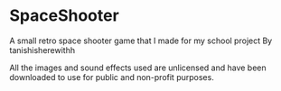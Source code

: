# SpaceShooter
A small retro space shooter game that I made for my school project
By tanishisherewithh


All the images and sound effects used are unlicensed and have been downloaded to use for public and non-profit purposes. 
